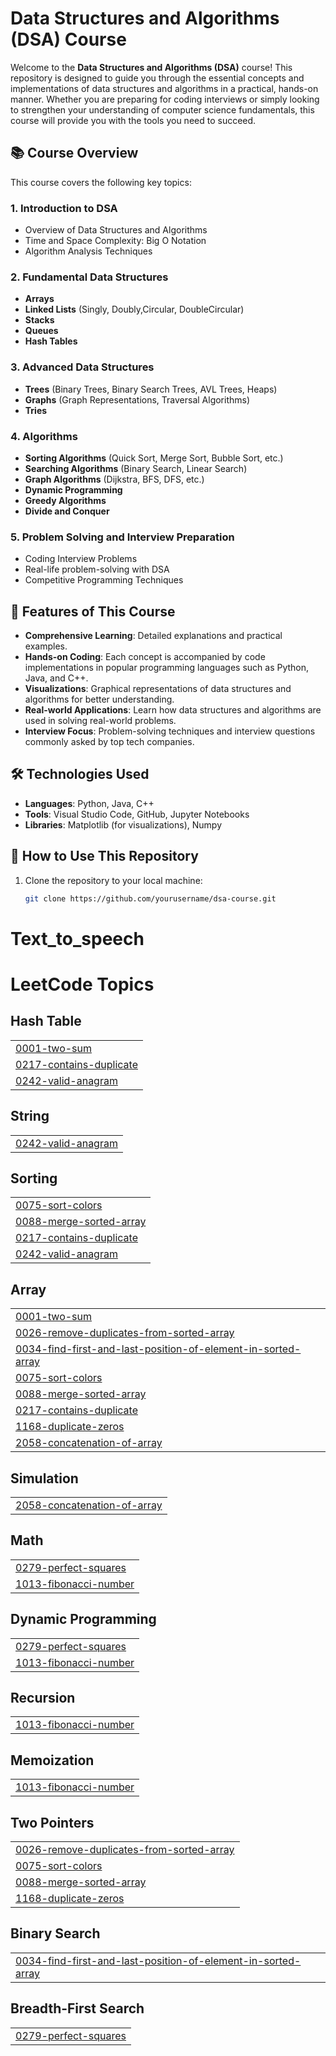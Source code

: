 # Data Structures and Algorithms (DSA) Course

Welcome to the **Data Structures and Algorithms (DSA)** course! This repository is designed to guide you through the essential concepts and implementations of data structures and algorithms in a practical, hands-on manner. Whether you are preparing for coding interviews or simply looking to strengthen your understanding of computer science fundamentals, this course will provide you with the tools you need to succeed.

## 📚 Course Overview

This course covers the following key topics:

### **1. Introduction to DSA**
- Overview of Data Structures and Algorithms
- Time and Space Complexity: Big O Notation
- Algorithm Analysis Techniques

### **2. Fundamental Data Structures**
- **Arrays**
- **Linked Lists** (Singly, Doubly,Circular, DoubleCircular)
- **Stacks**
- **Queues**
- **Hash Tables**

### **3. Advanced Data Structures**
- **Trees** (Binary Trees, Binary Search Trees, AVL Trees, Heaps)
- **Graphs** (Graph Representations, Traversal Algorithms)
- **Tries**

### **4. Algorithms**
- **Sorting Algorithms** (Quick Sort, Merge Sort, Bubble Sort, etc.)
- **Searching Algorithms** (Binary Search, Linear Search)
- **Graph Algorithms** (Dijkstra, BFS, DFS, etc.)
- **Dynamic Programming**
- **Greedy Algorithms**
- **Divide and Conquer**

### **5. Problem Solving and Interview Preparation**
- Coding Interview Problems
- Real-life problem-solving with DSA
- Competitive Programming Techniques

## 🚀 Features of This Course
- **Comprehensive Learning**: Detailed explanations and practical examples.
- **Hands-on Coding**: Each concept is accompanied by code implementations in popular programming languages such as Python, Java, and C++.
- **Visualizations**: Graphical representations of data structures and algorithms for better understanding.
- **Real-world Applications**: Learn how data structures and algorithms are used in solving real-world problems.
- **Interview Focus**: Problem-solving techniques and interview questions commonly asked by top tech companies.

## 🛠️ Technologies Used
- **Languages**: Python, Java, C++
- **Tools**: Visual Studio Code, GitHub, Jupyter Notebooks
- **Libraries**: Matplotlib (for visualizations), Numpy

## 📖 How to Use This Repository

1. Clone the repository to your local machine:
   ```bash
   git clone https://github.com/yourusername/dsa-course.git
# Text_to_speech

<!---LeetCode Topics Start-->
# LeetCode Topics
## Hash Table
|  |
| ------- |
| [0001-two-sum](https://github.com/manjaycoder/dsa/tree/master/0001-two-sum) |
| [0217-contains-duplicate](https://github.com/manjaycoder/dsa/tree/master/0217-contains-duplicate) |
| [0242-valid-anagram](https://github.com/manjaycoder/dsa/tree/master/0242-valid-anagram) |
## String
|  |
| ------- |
| [0242-valid-anagram](https://github.com/manjaycoder/dsa/tree/master/0242-valid-anagram) |
## Sorting
|  |
| ------- |
| [0075-sort-colors](https://github.com/manjaycoder/dsa/tree/master/0075-sort-colors) |
| [0088-merge-sorted-array](https://github.com/manjaycoder/dsa/tree/master/0088-merge-sorted-array) |
| [0217-contains-duplicate](https://github.com/manjaycoder/dsa/tree/master/0217-contains-duplicate) |
| [0242-valid-anagram](https://github.com/manjaycoder/dsa/tree/master/0242-valid-anagram) |
## Array
|  |
| ------- |
| [0001-two-sum](https://github.com/manjaycoder/dsa/tree/master/0001-two-sum) |
| [0026-remove-duplicates-from-sorted-array](https://github.com/manjaycoder/dsa/tree/master/0026-remove-duplicates-from-sorted-array) |
| [0034-find-first-and-last-position-of-element-in-sorted-array](https://github.com/manjaycoder/dsa/tree/master/0034-find-first-and-last-position-of-element-in-sorted-array) |
| [0075-sort-colors](https://github.com/manjaycoder/dsa/tree/master/0075-sort-colors) |
| [0088-merge-sorted-array](https://github.com/manjaycoder/dsa/tree/master/0088-merge-sorted-array) |
| [0217-contains-duplicate](https://github.com/manjaycoder/dsa/tree/master/0217-contains-duplicate) |
| [1168-duplicate-zeros](https://github.com/manjaycoder/dsa/tree/master/1168-duplicate-zeros) |
| [2058-concatenation-of-array](https://github.com/manjaycoder/dsa/tree/master/2058-concatenation-of-array) |
## Simulation
|  |
| ------- |
| [2058-concatenation-of-array](https://github.com/manjaycoder/dsa/tree/master/2058-concatenation-of-array) |
## Math
|  |
| ------- |
| [0279-perfect-squares](https://github.com/manjaycoder/dsa/tree/master/0279-perfect-squares) |
| [1013-fibonacci-number](https://github.com/manjaycoder/dsa/tree/master/1013-fibonacci-number) |
## Dynamic Programming
|  |
| ------- |
| [0279-perfect-squares](https://github.com/manjaycoder/dsa/tree/master/0279-perfect-squares) |
| [1013-fibonacci-number](https://github.com/manjaycoder/dsa/tree/master/1013-fibonacci-number) |
## Recursion
|  |
| ------- |
| [1013-fibonacci-number](https://github.com/manjaycoder/dsa/tree/master/1013-fibonacci-number) |
## Memoization
|  |
| ------- |
| [1013-fibonacci-number](https://github.com/manjaycoder/dsa/tree/master/1013-fibonacci-number) |
## Two Pointers
|  |
| ------- |
| [0026-remove-duplicates-from-sorted-array](https://github.com/manjaycoder/dsa/tree/master/0026-remove-duplicates-from-sorted-array) |
| [0075-sort-colors](https://github.com/manjaycoder/dsa/tree/master/0075-sort-colors) |
| [0088-merge-sorted-array](https://github.com/manjaycoder/dsa/tree/master/0088-merge-sorted-array) |
| [1168-duplicate-zeros](https://github.com/manjaycoder/dsa/tree/master/1168-duplicate-zeros) |
## Binary Search
|  |
| ------- |
| [0034-find-first-and-last-position-of-element-in-sorted-array](https://github.com/manjaycoder/dsa/tree/master/0034-find-first-and-last-position-of-element-in-sorted-array) |
## Breadth-First Search
|  |
| ------- |
| [0279-perfect-squares](https://github.com/manjaycoder/dsa/tree/master/0279-perfect-squares) |
<!---LeetCode Topics End-->